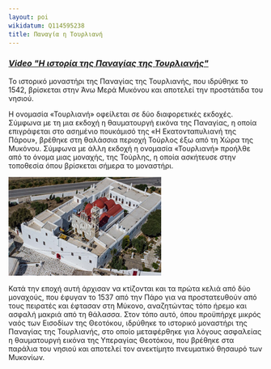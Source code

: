 ```yaml
---
layout: poi
wikidatum: Q114595238
title: Παναγία η Τουρλιανή
---
```

### ***[Video "Η ιστορία της Παναγίας της Τουρλιανής"](https://youtu.be/VtJQ7O-iYBM")***

Το ιστορικό μοναστήρι της Παναγίας της Τουρλιανής, που ιδρύθηκε το 1542, βρίσκεται στην Άνω Μερά Μυκόνου και αποτελεί την προστάτιδα του νησιού.

Η ονομασία «Τουρλιανή» οφείλεται σε δύο διαφορετικές εκδοχές. Σύμφωνα με τη μια εκδοχή η θαυματουργή εικόνα της Παναγίας, η οποία επιγράφεται στο ασημένιο πουκάμισό της «Η Εκατονταπυλιανή της Πάρου», βρέθηκε στη θαλάσσια περιοχή Τούρλος έξω από τη Χώρα της Μυκόνου. Σύμφωνα με άλλη εκδοχή η ονομασία «Τουρλιανή» προήλθε από το όνομα μιας μοναχής, της Τούρλης, η οποία ασκήτευσε στην τοποθεσία όπου βρίσκεται σήμερα το μοναστήρι. 

![tourliani](../assets/img/tourliani.png)

Κατά την εποχή αυτή άρχισαν να κτίζονται και τα πρώτα κελιά από δύο μοναχούς, που έφυγαν το 1537 από την Πάρο για να προστατευθούν από τους πειρατές και έφτασαν στη Μύκονο, αναζητώντας τόπο ήρεμο και ασφαλή μακριά από τη θάλασσα. Στον τόπο αυτό, όπου προϋπήρχε μικρός ναός των Εισοδίων της Θεοτόκου, ιδρύθηκε το ιστορικό μοναστήρι της Παναγίας της Τουρλιανής, στο οποίο μεταφέρθηκε για λόγους ασφαλείας η θαυματουργή εικόνα της Υπεραγίας Θεοτόκου, που βρέθηκε στα παράλια του νησιού και αποτελεί τον ανεκτίμητο πνευματικό θησαυρό των Μυκονίων.
